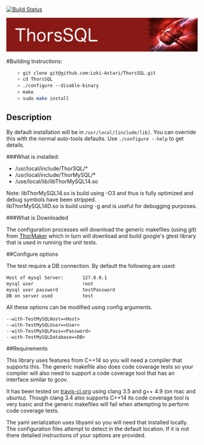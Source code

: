 [![Build Status](https://travis-ci.org/Loki-Astari/ThorsSQL.svg?branch=master)](https://travis-ci.org/Loki-Astari/ThorsSQL)

![ThorStream](../img/stream.jpg)


#Building Instructions:
````bash
    > git clone git@github.com:Loki-Astari/ThorsSQL.git
    > cd ThorsSQL
    > ./configure --disable-binary
    > make
    > sudo make install
````
## Description

By default installation will be in `/usr/local/[include/lib]`. You can override this with the normal auto-tools defaults. Use `./configure --help` to get details.

###What is installed:

* /usr/local/include/ThorSQL/*
* /usr/local/include/ThorMySQL/*
* /use/local/lib/libThorMySQL14.so


Note:
libThorMySQL14.so is build using -O3 and thus is fully optimized and debug symbols have been stripped.  
libThorMySQL14D.so is build using -g and is useful for debugging purposes.


###What is Downloaded

The configuration processes will download the generic makefiles (using git) from [ThorMaker](https://github.com/Loki-Astari/ThorMaker) which in turn will download and build google's gtest library that is used in running the unit tests.

##Configure options

The test require a DB connection. By default the following are used:

    Host of mysql Server:       127.0.0.1
    mysql user                  root
    mysql user password         testPassword
    DB on server used           test

All these options can be modified using config arguments.

    --with-TestMySQLHost=<Host>
    --with-TestMySQLUser=<User>
    --with-TestMySQLPass=<Password>
    --with-TestMySQLDatabase=<DB>

##Requirements

This library uses features from C++14 so you will need a compiler that supports this. The generic makefile also does code coverage tests so your compiler will also need to support a code coverage tool that has an interface similar to gcov.

It has been tested on [travis-ci.org](https://travis-ci.org/Loki-Astari/ThorsSQL) using clang 3.5 and g++ 4.9 (on mac and ubuntu). Though clang 3.4 also supports C++14 its code coverage tool is very basic and the generic makefiles will fail when attempting to perform code coverage tests.

The yaml serialization uses libyaml so you will need that installed locally. The configuration files attempt to detect in the default location. If it is not there detailed instructions of your options are provided.

